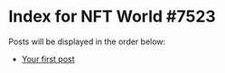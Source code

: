 # Index for NFT World #7523
Posts will be displayed in the order below:

- [Your first post](./001-first.md)

